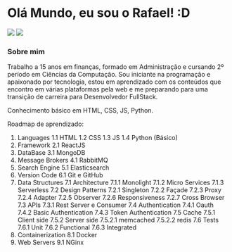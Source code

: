 # Olá Mundo, eu sou o Rafael! :D

  <div>
  <a href = "mailto: rafaelfloressilveira2@gmail.com"><img src="https://img.shields.io/badge/-Gmail-%23EA4335?style=for-the-badge&logo=gmail&logoColor=white" target="_blank"></a>
  <a href="https://www.linkedin.com/in/rafaelfloressilveira" target="_blank"><img src="https://img.shields.io/badge/-LinkedIn-%230077B5?style=for-the-badge&logo=linkedin&logoColor=white" target="_blank"></a>
</div>


### Sobre mim
Trabalho a 15 anos em finanças, formado em Administração e cursando 2º período em Ciências da Computação.
Sou iniciante na programação e apaixonado por tecnologia, estou em aprendizado com os conteúdos que encontro em várias plataformas pela web e me preparando para uma transição de carreira para Desenvolvedor FullStack.

Conhecimento básico em HTML, CSS, JS, Python.

Roadmap de aprendizado:
1.	Languages
1.1	HTML
1.2	CSS
1.3	JS
1.4	Python (Básico)
2.	Framework
2.1	ReactJS
3.	DataBase
3.1	MongoDB
4.	Message Brokers
4.1	RabbitMQ
5.	Search Engine
5.1	Elasticsearch
6.	Version Code
6.1	Git e GitHub
7.	Data Structures
7.1	Architecture
7.1.1	Monolight
7.1.2	Micro Services
7.1.3	Serverless
7.2	Design Patterns
7.2.1	Singleton
7.2.2	Façade
7.2.3	Proxy
7.2.4	Adapter
7.2.5	Observer
7.2.6	Responsiveness
7.2.7	Cross Browser
7.3	APIs
7.3.1 Rest Server e Consumer
7.4	Authentication
7.4.1	Oauth
7.4.2	Basic Authentication
7.4.3	Token Authentication
7.5	Cache
7.5.1	Client side
7.5.2	Server side
7.5.2.1	memcached
7.5.2.2	redis
7.6	Tests
7.6.1	Unit
7.6.2	Functional
7.6.3	Integrated
8.	Containerization
8.1	Docker
9.	Web Servers
9.1 NGinx
